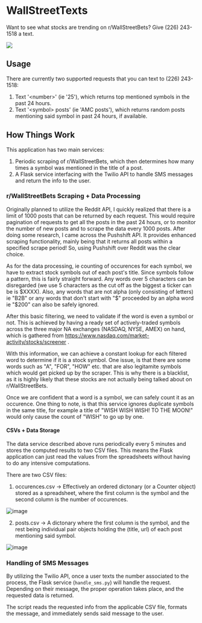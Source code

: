# WallStreetTexts
Want to see what stocks are trending on r/WallStreetBets? Give (226) 243-1518 a text.

![](WallStreetTexts.gif)

## Usage

There are currently two supported requests that you can text to (226) 243-1518:

1) Text '\<number>' (ie '25'), which returns top <number> mentioned symbols in the past 24 hours.
2) Text '\<symbol> posts' (ie 'AMC posts'), which returns random posts mentioning said symbol in past 24 hours, if available.

## How Things Work

This application has two main services:

1) Periodic scraping of r/WallStreetBets, which then determines how many times a symbol was mentioned in the title of a post.
2) A Flask service interfacing with the Twilio API to handle SMS messages and return the info to the user.

### r/WallStreetBets Scraping + Data Processing

Originally planned to utilize the Reddit API, I quickly realized that there is a limit of 1000 posts that can be returned by each request. 
This would require pagination of requests to get all the posts in the past 24 hours, or to monitor the number of new posts and to scrape the data every 1000 posts.
After doing some research, I came across the Pushshift API. It provides enhanced scraping functionality, mainly being that it returns all posts within a specified scrape period! So, using Pushshift over Reddit was the clear choice.

As for the data processing, ie counting of occurences for each symbol, we have to extract stock symbols out of each post's title. 
Since symbols follow a pattern, this is fairly straight forward. Any words over 5 characters can be disregarded (we use 5 characters as the cut off as the biggest a ticker can be is $XXXX). Also, any words that are not alpha (only consisting of letters) ie "B2B" or any words that don't start with "$" proceeded by an alpha word ie "$200" can also be safely ignored.

After this basic filtering, we need to validate if the word is even a symbol or not. This is achieved by having a ready set of actively-traded symbols across the three major NA exchanges (NASDAQ, NYSE, AMEX) on hand, which is gathered from https://www.nasdaq.com/market-activity/stocks/screener .

With this information, we can achieve a constant lookup for each filtered word to determine if it is a stock symbol. 
One issue, is that there are some words such as "A", "FOR", "HOW" etc. that are also legitamite symbols which would get picked up by the scraper. 
This is why there is a blacklist, as it is highly likely that these stocks are not actually being talked about on r/WallStreetBets.

Once we are confident that a word is a symbol, we can safely count it as an occurence. One thing to note, is that this service ignores duplicate symbols in the same title, for example a title of "WISH WISH WISH! TO THE MOON!" would only cause the count of "WISH" to go up by one.

#### CSVs + Data Storage

The data service described above runs periodically every 5 minutes and stores the computed results to two CSV files. 
This means the Flask application can just read the values from the spreadsheets without having to do any intensive computations.

There are two CSV files:

1) occurences.csv -> Effectively an ordered dictonary (or a Counter object) stored as a spreadsheet, where the first column is the symbol and the second column is the number of occurences.

![image](https://user-images.githubusercontent.com/53923200/125656194-83d4084f-8c4d-4081-9007-1d9e4b0d198e.png)

2) posts.csv -> A dictonary where the first column is the symbol, and the rest being individual pair objects holding the (title, url) of each post mentioning said symbol.

![image](https://user-images.githubusercontent.com/53923200/125656346-48e3ff94-b9c0-45fb-a912-169ac7ef18fb.png)

### Handling of SMS Messages

By utilizing the Twilio API, once a user texts the number associated to the process, the Flask service (`handle_sms.py`) will handle the request. 
Depending on their message, the proper operation takes place, and the requested data is returned.
 
The script reads the requested info from the applicable CSV file, formats the message, and immediately sends said message to the user.


